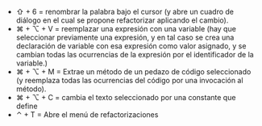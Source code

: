 - ⇧ + 6 = renombrar la palabra bajo el cursor (y abre un cuadro de diálogo en el cual se propone refactorizar aplicando el cambio).
- ⌘ + ⌥ + V = reemplazar una expresión con una variable (hay que seleccionar previamente una expresión, y en tal caso se crea una declaración de variable con esa expresión como valor asignado, y se cambian todas las ocurrencias de la expresión por el identificador de la variable.)
- ⌘ + ⌥ + M = Extrae un método de un pedazo de código seleccionado (y reemplaza todas las ocurrencias del código por una invocación al método).
- ⌘ + ⌥ + C = cambia el texto seleccionado por una constante que define
- ⌃ + T = Abre el menú de refactorizaciones